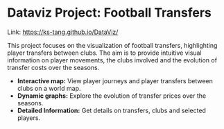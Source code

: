 # Dataviz Project: Football Transfers

Link: https://ks-tang.github.io/DataViz/

This project focuses on the visualization of football transfers, highlighting player transfers between clubs.
The aim is to provide intuitive visual information on player movements, the clubs involved and the evolution of transfer costs over the seasons.

- **Interactive map:** View player journeys and player transfers between clubs on a world map.
- **Dynamic graphs:** Explore the evolution of transfer prices over the seasons.
- **Detailed Information:** Get details on transfers, clubs and selected players.